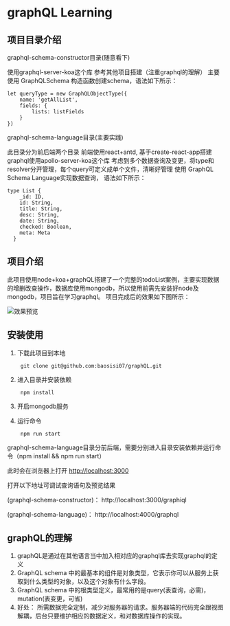 # graphQL Learning

## 项目目录介绍

graphql-schema-constructor目录(随意看下)

使用graphql-server-koa这个库
参考其他项目搭建（注重graphql的理解）
主要使用 GraphQLSchema 构造函数创建schema，语法如下所示：
```
let queryType = new GraphQLObjectType({ 
    name: 'getAllList',
    fields: {
        lists: listFields
    }
})
```
graphql-schema-language目录(主要实践)

此目录分为前后端两个目录 
前端使用react+antd, 基于create-react-app搭建
graphql使用apollo-server-koa这个库
考虑到多个数据查询及变更，将type和resolver分开管理，每个query可定义成单个文件，清晰好管理
使用 GraphQL Schema Language实现数据查询， 语法如下所示：
```
type List {
    _id: ID,
    id: String,
    title: String,
    desc: String,
    date: String,
    checked: Boolean,
    meta: Meta
  }
  ```

## 项目介绍
此项目使用node+koa+graphQL搭建了一个完整的todoList案例，主要实现数据的增删改查操作，数据库使用mongodb，所以使用前需先安装好node及mongodb，项目旨在学习graphql。
项目完成后的效果如下图所示：
<!-- ![效果预览](http://movie.preview.baossweb.cn/graphql.gif "graphql") -->
![效果预览](http://movie.preview.baossweb.cn/graphQL.gif "graphql")

## 安装使用
1. 下载此项目到本地

        git clone git@github.com:baosisi07/graphQL.git

2. 进入目录并安装依赖

        npm install
        
3. 开启mongodb服务

4. 运行命令

        npm run start
        
graphql-schema-language目录分前后端，需要分别进入目录安装依赖并运行命令（npm install && npm run start） 

此时会在浏览器上打开 [http://localhost:3000](http://localhost:3000)

打开以下地址可调试查询语句及预览结果

(graphql-schema-constructor)： http://localhost:3000/graphiql 

(graphql-schema-language)： http://localhost:4000/graphql

## graphQL的理解
1. graphQL是通过在其他语言当中加入相对应的graphql库去实现graphql的定义
2. GraphQL schema 中的最基本的组件是对象类型，它表示你可以从服务上获取到什么类型的对象，以及这个对象有什么字段。
3. GraphQL schema 中的根类型定义，最常用的是query(表查询，必需)，mutation(表变更，可省)
4. 好处： 所需数据完全定制，减少对服务器的请求。服务器端的代码完全跟视图解耦，后台只要维护相应的数据定义，和对数据库操作的实现。

